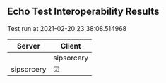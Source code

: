 ## Echo Test Interoperability Results
Test run at 2021-02-20 23:38:08.514968

| Server      | Client      |
|-------------|-------------|
|             | sipsorcery  |
| sipsorcery  | &#9745;     |
